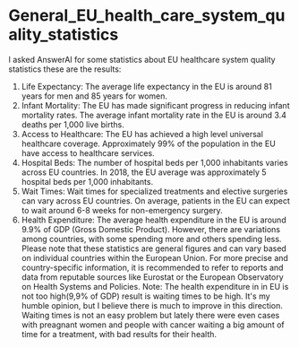 # General_EU_health_care_system_quality_statistics
I asked AnswerAI for some statistics about EU healthcare system quality statistics these are the results:
1. Life Expectancy: The average life expectancy in the EU is around 81 years for men and 85 years for women.
2. Infant Mortality: The EU has made significant progress in reducing infant mortality rates. The average infant mortality rate in the EU is around 3.4 deaths per 1,000 live births.
3. Access to Healthcare: The EU has achieved a high level universal healthcare coverage. Approximately 99% of the population in the EU have access to healthcare services.
4. Hospital Beds: The number of hospital beds per 1,000 inhabitants varies across EU countries. In 2018, the EU average was approximately 5 hospital beds per 1,000 inhabitants.
5. Wait Times: Wait times for specialized treatments and elective surgeries can vary across EU countries. On average, patients in the EU can expect to wait around 6-8 weeks for non-emergency surgery.
6. Health Expenditure: The average health expenditure in the EU is around 9.9% of GDP (Gross Domestic Product). However, there are variations among countries, with some spending more and others spending less.
Please note that these statistics are general figures and can vary based on individual countries within the European Union. For more precise and country-specific information, it is recommended to refer to reports and data from reputable sources like Eurostat or the European Observatory on Health Systems and Policies.
Note: The health expenditure in in EU is not too high(9,9% of GDP) result is waiting times to be high. It's my humble opinion, but I believe there is much to improve in this direction. Waiting times is not an easy problem but lately there were even cases with preagnant women and people with cancer waiting a big amount of time for a treatment, with bad results for their health.
